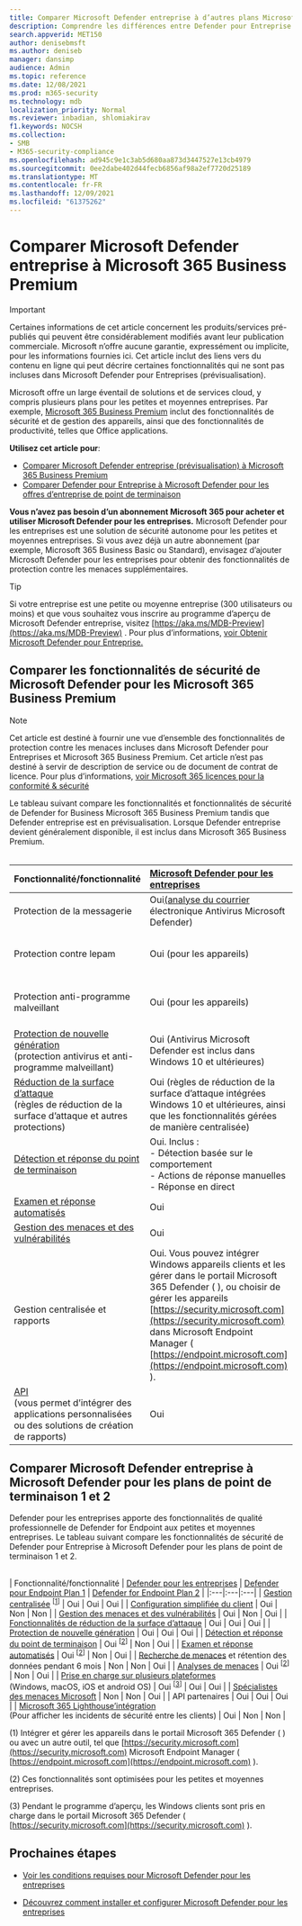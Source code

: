 ```yaml
---
title: Comparer Microsoft Defender entreprise à d’autres plans Microsoft 365 de gestion
description: Comprendre les différences entre Defender pour Entreprise et Defender pour le point de terminaison. Le fait de connaître les informations incluses dans chaque plan peut vous aider à prendre une décision éclairée pour votre entreprise.
search.appverid: MET150
author: denisebmsft
ms.author: deniseb
manager: dansimp
audience: Admin
ms.topic: reference
ms.date: 12/08/2021
ms.prod: m365-security
ms.technology: mdb
localization_priority: Normal
ms.reviewer: inbadian, shlomiakirav
f1.keywords: NOCSH
ms.collection:
- SMB
- M365-security-compliance
ms.openlocfilehash: ad945c9e1c3ab5d680aa873d3447527e13cb4979
ms.sourcegitcommit: 0ee2dabe402d44fecb6856af98a2ef7720d25189
ms.translationtype: MT
ms.contentlocale: fr-FR
ms.lasthandoff: 12/09/2021
ms.locfileid: "61375262"
---
```

# <a name="compare-microsoft-defender-for-business-to-microsoft-365-business-premium"></a>Comparer Microsoft Defender entreprise à Microsoft 365 Business Premium

> [!IMPORTANT]
> Certaines informations de cet article concernent les produits/services pré-publiés qui peuvent être considérablement modifiés avant leur publication commerciale. Microsoft n’offre aucune garantie, expressément ou implicite, pour les informations fournies ici. Cet article inclut des liens vers du contenu en ligne qui peut décrire certaines fonctionnalités qui ne sont pas incluses dans Microsoft Defender pour Entreprises (prévisualisation).

Microsoft offre un large éventail de solutions et de services cloud, y compris plusieurs plans pour les petites et moyennes entreprises. Par exemple, [Microsoft 365 Business Premium](../../business/microsoft-365-business-overview.md) inclut des fonctionnalités de sécurité et de gestion des appareils, ainsi que des fonctionnalités de productivité, telles que Office applications. 

**Utilisez cet article pour**:

- [Comparer Microsoft Defender entreprise (prévisualisation) à Microsoft 365 Business Premium](#compare-security-features-in-microsoft-defender-for-business-to-microsoft-365-business-premium)
- [Comparer Defender pour Entreprise à Microsoft Defender pour les offres d’entreprise de point de terminaison](#compare-microsoft-defender-for-business-to-microsoft-defender-for-endpoint-plans-1-and-2)


**Vous n’avez pas besoin d’un abonnement Microsoft 365 pour acheter et utiliser Microsoft Defender pour les entreprises.** Microsoft Defender pour les entreprises est une solution de sécurité autonome pour les petites et moyennes entreprises. Si vous avez déjà un autre abonnement (par exemple, Microsoft 365 Business Basic ou Standard), envisagez d’ajouter Microsoft Defender pour les entreprises pour obtenir des fonctionnalités de protection contre les menaces supplémentaires. 

> [!TIP]
> Si votre entreprise est une petite ou moyenne entreprise (300 utilisateurs ou moins) et que vous souhaitez vous inscrire au programme d’aperçu de Microsoft Defender entreprise, visitez [https://aka.ms/MDB-Preview](https://aka.ms/MDB-Preview) . Pour plus d’informations, [voir Obtenir Microsoft Defender pour Entreprise.](get-defender-business.md)

## <a name="compare-security-features-in-microsoft-defender-for-business-to-microsoft-365-business-premium"></a>Comparer les fonctionnalités de sécurité de Microsoft Defender pour les Microsoft 365 Business Premium

> [!NOTE]
> Cet article est destiné à fournir une vue d’ensemble des fonctionnalités de protection contre les menaces incluses dans Microsoft Defender pour Entreprises et Microsoft 365 Business Premium. Cet article n’est pas destiné à servir de description de service ou de document de contrat de licence. Pour plus d’informations, [voir Microsoft 365 licences pour la conformité & sécurité](/office365/servicedescriptions/microsoft-365-service-descriptions/microsoft-365-tenantlevel-services-licensing-guidance/microsoft-365-security-compliance-licensing-guidance)

Le tableau suivant compare les fonctionnalités et fonctionnalités de sécurité de Defender for Business Microsoft 365 Business Premium tandis que Defender entreprise est en prévisualisation. Lorsque Defender entreprise devient généralement disponible, il est inclus dans Microsoft 365 Business Premium. <br/><br/>

| Fonctionnalité/fonctionnalité | [Microsoft Defender pour les entreprises](mdb-overview.md) | [Microsoft 365 Business Premium](../../business/microsoft-365-business-overview.md) |
|:---|:---|:---|
| Protection de la messagerie | Oui[(analyse du courrier](../defender-endpoint/configure-advanced-scan-types-microsoft-defender-antivirus.md) électronique Antivirus Microsoft Defender) | Oui ([Exchange Online Protection](../office-365-security/exchange-online-protection-overview.md)) |
| Protection contre lepam | Oui (pour les appareils) | Oui (pour Microsoft 365 de courrier électronique, tels que les messages et les pièces jointes) |
| Protection anti-programme malveillant | Oui (pour les appareils) | Oui (pour Microsoft 365 de courrier électronique, tels que les messages et les pièces jointes) |
| [Protection de nouvelle génération](../defender-endpoint/microsoft-defender-antivirus-in-windows-10.md) <br/> (protection antivirus et anti-programme malveillant) | Oui (Antivirus Microsoft Defender est inclus dans Windows 10 et ultérieures)  | Oui (Antivirus Microsoft Defender est inclus dans Windows 10 et ultérieures) |
| [Réduction de la surface d’attaque](../defender-endpoint/overview-attack-surface-reduction.md) <br/>(règles de réduction de la surface d’attaque et autres protections)  | Oui (règles de réduction de la surface d’attaque intégrées Windows 10 et ultérieures, ainsi que les fonctionnalités gérées de manière centralisée) | Oui (règles de réduction de la surface d’attaque intégrées Windows 10 et ultérieures) |
| [Détection et réponse du point de terminaison](../defender-endpoint/overview-endpoint-detection-response.md) | Oui. Inclus : <br/>- Détection basée sur le comportement <br/>- Actions de réponse manuelles <br/>- Réponse en direct   | Non |
| [Examen et réponse automatisés](../defender-endpoint/automated-investigations.md) | Oui | Non |
| [Gestion des menaces et des vulnérabilités](../defender-endpoint/tvm-dashboard-insights.md) | Oui | Non |
| Gestion centralisée et rapports | Oui. Vous pouvez intégrer Windows appareils clients et les gérer dans le portail Microsoft 365 Defender ( ), ou choisir de gérer les appareils [https://security.microsoft.com](https://security.microsoft.com) dans Microsoft Endpoint Manager ( [https://endpoint.microsoft.com](https://endpoint.microsoft.com) ). | Oui. Vous pouvez gérer Windows clients dans le Centre d'administration Microsoft 365 ( [https://admin.microsoft.com](https://admin.microsoft.com) ). Les appareils doivent être intégrés dans Microsoft Endpoint Manager ( [https://endpoint.microsoft.com](https://endpoint.microsoft.com) ). |
| [API](../defender-endpoint/apis-intro.md) <br/>(vous permet d’intégrer des applications personnalisées ou des solutions de création de rapports)  | Oui | Oui |



## <a name="compare-microsoft-defender-for-business-to-microsoft-defender-for-endpoint-plans-1-and-2"></a>Comparer Microsoft Defender entreprise à Microsoft Defender pour les plans de point de terminaison 1 et 2

Defender pour les entreprises apporte des fonctionnalités de qualité professionnelle de Defender for Endpoint aux petites et moyennes entreprises. Le tableau suivant compare les fonctionnalités de sécurité de Defender pour Entreprise à Microsoft Defender pour les plans de point de terminaison 1 et 2. <br/><br/>

| Fonctionnalité/fonctionnalité | [Defender pour les entreprises](mdb-overview.md) | [Defender pour Endpoint Plan 1](../defender-endpoint/defender-endpoint-plan-1.md) | [Defender for Endpoint Plan 2](../defender-endpoint/microsoft-defender-endpoint.md) |
|:---|:---|:---|
| [Gestion centralisée](../defender-endpoint/manage-atp-post-migration.md) <sup>[[1](#fn1)]</sup> | Oui | Oui | Oui |
| [Configuration simplifiée du client](mdb-simplified-configuration.md) | Oui | Non | Non |
| [Gestion des menaces et des vulnérabilités](../defender-endpoint/next-gen-threat-and-vuln-mgt.md) | Oui | Non | Oui |
| [Fonctionnalités de réduction de la surface d’attaque](../defender-endpoint/overview-attack-surface-reduction.md) | Oui | Oui | Oui |
| [Protection de nouvelle génération](../defender-endpoint/next-generation-protection.md) | Oui | Oui | Oui |
| [Détection et réponse du point de terminaison](../defender-endpoint/overview-endpoint-detection-response.md) | Oui <sup>[[2](#fn2)]</sup> | Non | Oui |
| [Examen et réponse automatisés](../defender-endpoint/automated-investigations.md) | Oui <sup>[[2](#fn2)]</sup> | Non | Oui |
| [Recherche de menaces](../defender-endpoint/advanced-hunting-overview.md) et rétention des données pendant 6 mois | Non | Non | Oui |
| [Analyses de menaces](../defender-endpoint/threat-analytics.md) | Oui <sup>[[2](#fn2)]</sup> | Non | Oui |
| [Prise en charge sur plusieurs plateformes](../defender-endpoint/minimum-requirements.md) <br/>(Windows, macOS, iOS et android OS) | Oui <sup>[[3](#fn3)]</sup> | Oui | Oui |
| [Spécialistes des menaces Microsoft](../defender-endpoint/microsoft-threat-experts.md) | Non | Non | Oui |
| API partenaires | Oui | Oui | Oui |
| [Microsoft 365 Lighthouse’intégration](../../lighthouse/m365-lighthouse-overview.md) <br/>(Pour afficher les incidents de sécurité entre les clients) | Oui | Non | Non |

(<a id="fn1">1</a>) Intégrer et gérer les appareils dans le portail Microsoft 365 Defender ( ) ou avec un autre outil, tel que [https://security.microsoft.com](https://security.microsoft.com) Microsoft Endpoint Manager ( [https://endpoint.microsoft.com](https://endpoint.microsoft.com) ).

(<a id="fn2">2</a>) Ces fonctionnalités sont optimisées pour les petites et moyennes entreprises.

(<a id="fn3">3</a>) Pendant le programme d’aperçu, les Windows clients sont pris en charge dans le portail Microsoft 365 Defender ( [https://security.microsoft.com](https://security.microsoft.com) ).

## <a name="next-steps"></a>Prochaines étapes

- [Voir les conditions requises pour Microsoft Defender pour les entreprises](mdb-requirements.md)

- [Découvrez comment installer et configurer Microsoft Defender pour les entreprises](mdb-setup-configuration.md) 